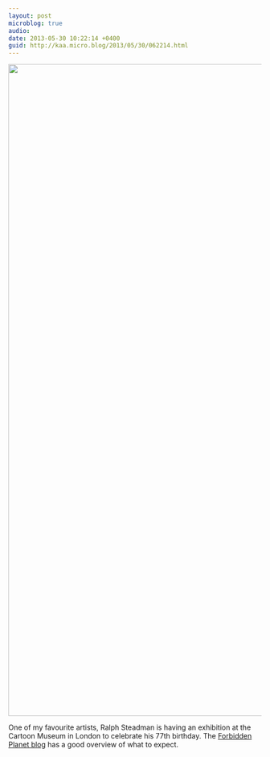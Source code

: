 ```yaml
---
layout: post
microblog: true
audio: 
date: 2013-05-30 10:22:14 +0400
guid: http://kaa.micro.blog/2013/05/30/062214.html
---
```

<img src="https://www.kaa.bz/uploads/2018/44dd85fecb.jpg" alt="" width="800" height="1298" class="alignnone size-full wp-image-636" /> 

One of my favourite artists, Ralph Steadman is having an exhibition at the Cartoon Museum in London to celebrate his 77th birthday. The <a href="http://forbiddenplanet.co.uk/blog/2013/exhibitions-steadman-at-77/">Forbidden Planet blog</a> has a good overview of what to expect.
